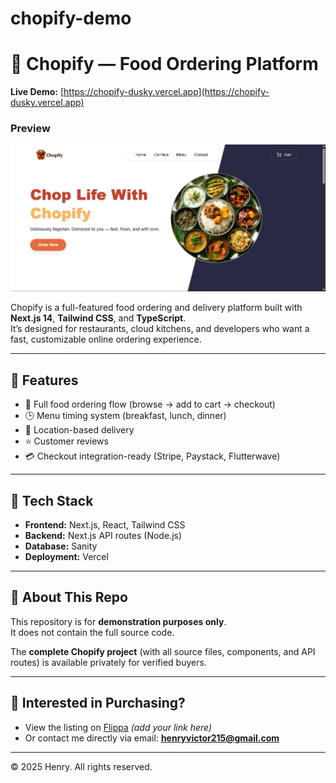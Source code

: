# chopify-demo
# 🍔 Chopify — Food Ordering Platform

**Live Demo:** [https://chopify-dusky.vercel.app](https://chopify-dusky.vercel.app)

### Preview
![Chopify Screenshot](./screenshots/Homepage.png)


Chopify is a full-featured food ordering and delivery platform built with **Next.js 14**, **Tailwind CSS**, and **TypeScript**.  
It’s designed for restaurants, cloud kitchens, and developers who want a fast, customizable online ordering experience.

---

## 🚀 Features
- 🧾 Full food ordering flow (browse → add to cart → checkout)
- 🕒 Menu timing system (breakfast, lunch, dinner)
- 📍 Location-based delivery
- ⭐ Customer reviews
- 💳 Checkout integration-ready (Stripe, Paystack, Flutterwave)

---

## 🧰 Tech Stack
- **Frontend:** Next.js, React, Tailwind CSS  
- **Backend:** Next.js API routes (Node.js)  
- **Database:** Sanity  
- **Deployment:** Vercel  

---

## 💼 About This Repo
This repository is for **demonstration purposes only**.  
It does not contain the full source code.

The **complete Chopify project** (with all source files, components, and API routes) is available privately for verified buyers.

---

## 🛒 Interested in Purchasing?
- View the listing on [Flippa](#) *(add your link here)*  
- Or contact me directly via email: **henryvictor215@gmail.com**

---

© 2025 Henry. All rights reserved.
